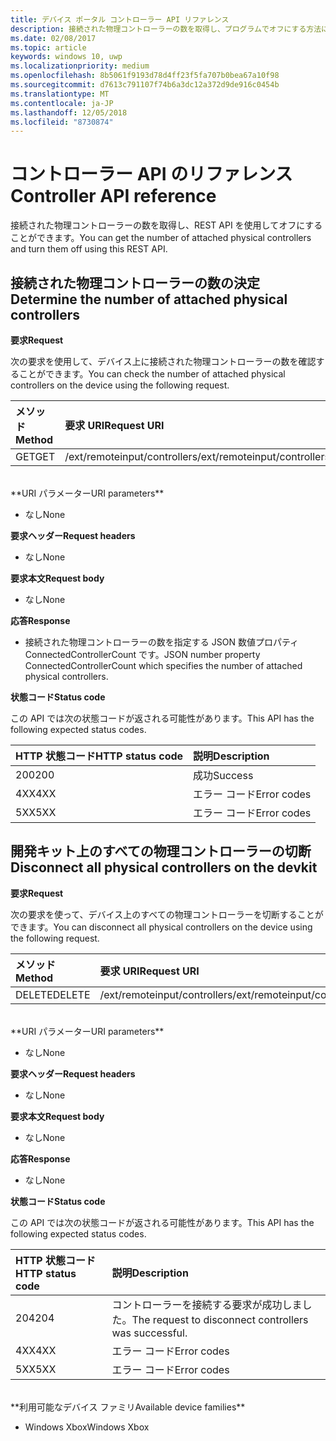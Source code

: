 ```yaml
---
title: デバイス ポータル コントローラー API リファレンス
description: 接続された物理コントローラーの数を取得し、プログラムでオフにする方法について説明します。
ms.date: 02/08/2017
ms.topic: article
keywords: windows 10, uwp
ms.localizationpriority: medium
ms.openlocfilehash: 8b5061f9193d78d4ff23f5fa707b0bea67a10f98
ms.sourcegitcommit: d7613c791107f74b6a3dc12a372d9de916c0454b
ms.translationtype: MT
ms.contentlocale: ja-JP
ms.lasthandoff: 12/05/2018
ms.locfileid: "8730874"
---
```

# <a name="controller-api-reference"></a><span data-ttu-id="d5f8b-104">コントローラー API のリファレンス</span><span class="sxs-lookup"><span data-stu-id="d5f8b-104">Controller API reference</span></span>   
<span data-ttu-id="d5f8b-105">接続された物理コントローラーの数を取得し、REST API を使用してオフにすることができます。</span><span class="sxs-lookup"><span data-stu-id="d5f8b-105">You can get the number of attached physical controllers and turn them off using this REST API.</span></span>

## <a name="determine-the-number-of-attached-physical-controllers"></a><span data-ttu-id="d5f8b-106">接続された物理コントローラーの数の決定</span><span class="sxs-lookup"><span data-stu-id="d5f8b-106">Determine the number of attached physical controllers</span></span>

**<span data-ttu-id="d5f8b-107">要求</span><span class="sxs-lookup"><span data-stu-id="d5f8b-107">Request</span></span>**

<span data-ttu-id="d5f8b-108">次の要求を使用して、デバイス上に接続された物理コントローラーの数を確認することができます。</span><span class="sxs-lookup"><span data-stu-id="d5f8b-108">You can check the number of attached physical controllers on the device using the following request.</span></span>

<span data-ttu-id="d5f8b-109">メソッド</span><span class="sxs-lookup"><span data-stu-id="d5f8b-109">Method</span></span>      | <span data-ttu-id="d5f8b-110">要求 URI</span><span class="sxs-lookup"><span data-stu-id="d5f8b-110">Request URI</span></span>
:------     | :-----
<span data-ttu-id="d5f8b-111">GET</span><span class="sxs-lookup"><span data-stu-id="d5f8b-111">GET</span></span> | <span data-ttu-id="d5f8b-112">/ext/remoteinput/controllers</span><span class="sxs-lookup"><span data-stu-id="d5f8b-112">/ext/remoteinput/controllers</span></span>
<br />
**<span data-ttu-id="d5f8b-113">URI パラメーター</span><span class="sxs-lookup"><span data-stu-id="d5f8b-113">URI parameters</span></span>**

- <span data-ttu-id="d5f8b-114">なし</span><span class="sxs-lookup"><span data-stu-id="d5f8b-114">None</span></span>

**<span data-ttu-id="d5f8b-115">要求ヘッダー</span><span class="sxs-lookup"><span data-stu-id="d5f8b-115">Request headers</span></span>**

- <span data-ttu-id="d5f8b-116">なし</span><span class="sxs-lookup"><span data-stu-id="d5f8b-116">None</span></span>

**<span data-ttu-id="d5f8b-117">要求本文</span><span class="sxs-lookup"><span data-stu-id="d5f8b-117">Request body</span></span>**   

- <span data-ttu-id="d5f8b-118">なし</span><span class="sxs-lookup"><span data-stu-id="d5f8b-118">None</span></span>

**<span data-ttu-id="d5f8b-119">応答</span><span class="sxs-lookup"><span data-stu-id="d5f8b-119">Response</span></span>**   

- <span data-ttu-id="d5f8b-120">接続された物理コントローラーの数を指定する JSON 数値プロパティ ConnectedControllerCount です。</span><span class="sxs-lookup"><span data-stu-id="d5f8b-120">JSON number property ConnectedControllerCount which specifies the number of attached physical controllers.</span></span>

**<span data-ttu-id="d5f8b-121">状態コード</span><span class="sxs-lookup"><span data-stu-id="d5f8b-121">Status code</span></span>**

<span data-ttu-id="d5f8b-122">この API では次の状態コードが返される可能性があります。</span><span class="sxs-lookup"><span data-stu-id="d5f8b-122">This API has the following expected status codes.</span></span>

<span data-ttu-id="d5f8b-123">HTTP 状態コード</span><span class="sxs-lookup"><span data-stu-id="d5f8b-123">HTTP status code</span></span>      | <span data-ttu-id="d5f8b-124">説明</span><span class="sxs-lookup"><span data-stu-id="d5f8b-124">Description</span></span>
:------     | :-----
<span data-ttu-id="d5f8b-125">200</span><span class="sxs-lookup"><span data-stu-id="d5f8b-125">200</span></span> | <span data-ttu-id="d5f8b-126">成功</span><span class="sxs-lookup"><span data-stu-id="d5f8b-126">Success</span></span>
<span data-ttu-id="d5f8b-127">4XX</span><span class="sxs-lookup"><span data-stu-id="d5f8b-127">4XX</span></span> | <span data-ttu-id="d5f8b-128">エラー コード</span><span class="sxs-lookup"><span data-stu-id="d5f8b-128">Error codes</span></span>
<span data-ttu-id="d5f8b-129">5XX</span><span class="sxs-lookup"><span data-stu-id="d5f8b-129">5XX</span></span> | <span data-ttu-id="d5f8b-130">エラー コード</span><span class="sxs-lookup"><span data-stu-id="d5f8b-130">Error codes</span></span>

## <a name="disconnect-all-physical-controllers-on-the-devkit"></a><span data-ttu-id="d5f8b-131">開発キット上のすべての物理コントローラーの切断</span><span class="sxs-lookup"><span data-stu-id="d5f8b-131">Disconnect all physical controllers on the devkit</span></span>

**<span data-ttu-id="d5f8b-132">要求</span><span class="sxs-lookup"><span data-stu-id="d5f8b-132">Request</span></span>**

<span data-ttu-id="d5f8b-133">次の要求を使って、デバイス上のすべての物理コントローラーを切断することができます。</span><span class="sxs-lookup"><span data-stu-id="d5f8b-133">You can disconnect all physical controllers on the device using the following request.</span></span>

<span data-ttu-id="d5f8b-134">メソッド</span><span class="sxs-lookup"><span data-stu-id="d5f8b-134">Method</span></span>      | <span data-ttu-id="d5f8b-135">要求 URI</span><span class="sxs-lookup"><span data-stu-id="d5f8b-135">Request URI</span></span>
:------     | :-----
<span data-ttu-id="d5f8b-136">DELETE</span><span class="sxs-lookup"><span data-stu-id="d5f8b-136">DELETE</span></span> | <span data-ttu-id="d5f8b-137">/ext/remoteinput/controllers</span><span class="sxs-lookup"><span data-stu-id="d5f8b-137">/ext/remoteinput/controllers</span></span>
<br />
**<span data-ttu-id="d5f8b-138">URI パラメーター</span><span class="sxs-lookup"><span data-stu-id="d5f8b-138">URI parameters</span></span>**

- <span data-ttu-id="d5f8b-139">なし</span><span class="sxs-lookup"><span data-stu-id="d5f8b-139">None</span></span>

**<span data-ttu-id="d5f8b-140">要求ヘッダー</span><span class="sxs-lookup"><span data-stu-id="d5f8b-140">Request headers</span></span>**

- <span data-ttu-id="d5f8b-141">なし</span><span class="sxs-lookup"><span data-stu-id="d5f8b-141">None</span></span>

**<span data-ttu-id="d5f8b-142">要求本文</span><span class="sxs-lookup"><span data-stu-id="d5f8b-142">Request body</span></span>**   

- <span data-ttu-id="d5f8b-143">なし</span><span class="sxs-lookup"><span data-stu-id="d5f8b-143">None</span></span>

**<span data-ttu-id="d5f8b-144">応答</span><span class="sxs-lookup"><span data-stu-id="d5f8b-144">Response</span></span>**   

- <span data-ttu-id="d5f8b-145">なし</span><span class="sxs-lookup"><span data-stu-id="d5f8b-145">None</span></span> 

**<span data-ttu-id="d5f8b-146">状態コード</span><span class="sxs-lookup"><span data-stu-id="d5f8b-146">Status code</span></span>**

<span data-ttu-id="d5f8b-147">この API では次の状態コードが返される可能性があります。</span><span class="sxs-lookup"><span data-stu-id="d5f8b-147">This API has the following expected status codes.</span></span>

<span data-ttu-id="d5f8b-148">HTTP 状態コード</span><span class="sxs-lookup"><span data-stu-id="d5f8b-148">HTTP status code</span></span>      | <span data-ttu-id="d5f8b-149">説明</span><span class="sxs-lookup"><span data-stu-id="d5f8b-149">Description</span></span>
:------     | :-----
<span data-ttu-id="d5f8b-150">204</span><span class="sxs-lookup"><span data-stu-id="d5f8b-150">204</span></span> | <span data-ttu-id="d5f8b-151">コントローラーを接続する要求が成功しました。</span><span class="sxs-lookup"><span data-stu-id="d5f8b-151">The request to disconnect controllers was successful.</span></span>
<span data-ttu-id="d5f8b-152">4XX</span><span class="sxs-lookup"><span data-stu-id="d5f8b-152">4XX</span></span> | <span data-ttu-id="d5f8b-153">エラー コード</span><span class="sxs-lookup"><span data-stu-id="d5f8b-153">Error codes</span></span>
<span data-ttu-id="d5f8b-154">5XX</span><span class="sxs-lookup"><span data-stu-id="d5f8b-154">5XX</span></span> | <span data-ttu-id="d5f8b-155">エラー コード</span><span class="sxs-lookup"><span data-stu-id="d5f8b-155">Error codes</span></span>

<br />
**<span data-ttu-id="d5f8b-156">利用可能なデバイス ファミリ</span><span class="sxs-lookup"><span data-stu-id="d5f8b-156">Available device families</span></span>**

* <span data-ttu-id="d5f8b-157">Windows Xbox</span><span class="sxs-lookup"><span data-stu-id="d5f8b-157">Windows Xbox</span></span>
